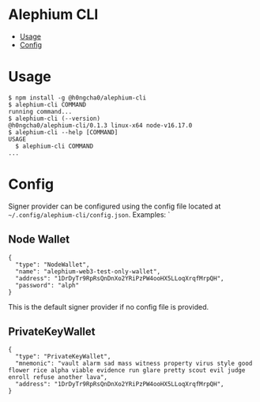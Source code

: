 Alephium CLI
=================

<!-- toc -->
* [Usage](#usage)
* [Config](#config)
<!-- tocstop -->
# Usage
<!-- usage -->
```sh-session
$ npm install -g @h0ngcha0/alephium-cli
$ alephium-cli COMMAND
running command...
$ alephium-cli (--version)
@h0ngcha0/alephium-cli/0.1.3 linux-x64 node-v16.17.0
$ alephium-cli --help [COMMAND]
USAGE
  $ alephium-cli COMMAND
...
```
<!-- usagestop -->

# Config

Signer provider can be configured using the config file located at
`~/.config/alephium-cli/config.json`. Examples:
`

## Node Wallet
```
{
  "type": "NodeWallet",
  "name": "alephium-web3-test-only-wallet",
  "address": "1DrDyTr9RpRsQnDnXo2YRiPzPW4ooHX5LLoqXrqfMrpQH",
  "password": "alph"
}
```
This is the default signer provider if no config file is provided.

## PrivateKeyWallet
```
{
  "type": "PrivateKeyWallet",
  "mnemonic": "vault alarm sad mass witness property virus style good flower rice alpha viable evidence run glare pretty scout evil judge enroll refuse another lava",
  "address": "1DrDyTr9RpRsQnDnXo2YRiPzPW4ooHX5LLoqXrqfMrpQH",
}
```
